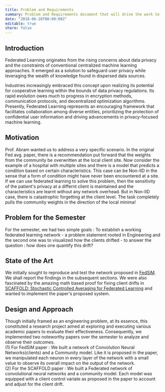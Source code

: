 ```yaml
---
title: Problem and Requirements
summary: Problem and Requirements document that will drive the work to be done in the project
date: "2018-06-28T00:00:00Z"
editable: true
share: false
---
```


## Introduction

Federated Learning originates from the rising concerns about data privacy and the constraints of conventional centralized machine learning approaches. It emerged as a solution to safeguard user privacy while leveraging the wealth of knowledge found in dispersed data sources.

Industries increasingly embraced this concept upon realizing its potential for cooperative learning within the bounds of data privacy regulations. Its rapid evolution owes much to progress in encryption methods, communication protocols, and decentralized optimization algorithms. Presently, Federated Learning represents an encouraging framework that facilitates collaboration among diverse entities, prioritizing the protection of confidential user information and driving advancements in privacy-focused machine learning.

## Motivation

Prof. Abram wanted us to address a very specific scenario. In the original Fed avg. paper, there is a recommendation put forward that the weights from the community be overwritten at the local client site. Now consider the example of a hospital with multiple sites and there is a model that predicts a condition based on certain characteristics. This case can be Non-IID in the sense that a form of condition might have never been encountered at a site. If we can use federated learning to solve this problem, then the sensitivity of the patient's privacy at a differnt client is maintained and the characteristics are learnt without any network overhead. But in Non-IID case, there is catastrophic forgetting at the client level. The task completely pulls the community weights in the direction of the local minima!


## Problem for the Semester

For the semester, we had two simple goals : To establish a working federated learning network - a problem statement rooted in Engineering and the second one was to visualized how the clients drifted - to answer the question : how does one quantify this drift?

## State of the Art

We initially sought to reproduce and test the network proposed in <a href = "https://iopscience.iop.org/article/10.1088/1361-6501/acf7da/meta">FedSiM</a>. We shall report the findings in the subsequent sections. We were also fascinated by the amazing math based proof for fixing client drifts in <a href = "https://proceedings.mlr.press/v119/karimireddy20a.html">SCAFFOLD: Stochastic Controlled Averaging
for Federated Learning</a> and wanted to implement the paper's proposed system.

## Design and Approach

Though initially framed as an engineering problem, at its essence, this constituted a research project aimed at exploring and executing various academic papers to evaluate their effectiveness. Consequently, we implemented two noteworthy papers over the semester to analyze and observe their outcomes.
<br>
(1) For FedSiM paper : We built a network of Convolution Neural Networks(clients) and a Community model. Like it is proposed in the paper, we manipulated each neuron in every layer of the network with a small value to observe its overall impact on the output of the network.
<br>
(2) For the SCAFFOLD paper : We built a Federated network of convolutional neural networks and a community model. Each model was equipped with a client control variate as proposed in the paper to account and adjust for the client drift.
